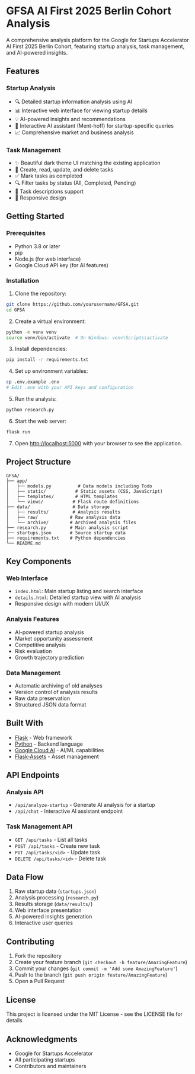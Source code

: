 # GFSA AI First 2025 Berlin Cohort Analysis

A comprehensive analysis platform for the Google for Startups Accelerator AI First 2025 Berlin Cohort, featuring startup analysis, task management, and AI-powered insights.

## Features

### Startup Analysis
- 🔍 Detailed startup information analysis using AI
- 📊 Interactive web interface for viewing startup details
- 💡 AI-powered insights and recommendations
- 🤖 Interactive AI assistant (Ment-hoff) for startup-specific queries
- 📈 Comprehensive market and business analysis

### Task Management
- ✨ Beautiful dark theme UI matching the existing application
- 📝 Create, read, update, and delete tasks
- ✅ Mark tasks as completed
- 🔍 Filter tasks by status (All, Completed, Pending)
- 🎯 Task descriptions support
- 📱 Responsive design

## Getting Started

### Prerequisites

- Python 3.8 or later
- pip
- Node.js (for web interface)
- Google Cloud API key (for AI features)

### Installation

1. Clone the repository:
```bash
git clone https://github.com/yourusername/GFSA.git
cd GFSA
```

2. Create a virtual environment:
```bash
python -m venv venv
source venv/bin/activate  # On Windows: venv\Scripts\activate
```

3. Install dependencies:
```bash
pip install -r requirements.txt
```

4. Set up environment variables:
```bash
cp .env.example .env
# Edit .env with your API keys and configuration
```

5. Run the analysis:
```bash
python research.py
```

6. Start the web server:
```bash
flask run
```

7. Open [http://localhost:5000](http://localhost:5000) with your browser to see the application.

## Project Structure

```
GFSA/
├── app/
│   ├── models.py          # Data models including Todo
│   ├── static/           # Static assets (CSS, JavaScript)
│   ├── templates/        # HTML templates
│   └── views/           # Flask route definitions
├── data/                # Data storage
│   ├── results/         # Analysis results
│   ├── raw/            # Raw analysis data
│   └── archive/        # Archived analysis files
├── research.py         # Main analysis script
├── startups.json       # Source startup data
├── requirements.txt    # Python dependencies
└── README.md
```

## Key Components

### Web Interface
- `index.html`: Main startup listing and search interface
- `details.html`: Detailed startup view with AI analysis
- Responsive design with modern UI/UX

### Analysis Features
- AI-powered startup analysis
- Market opportunity assessment
- Competitive analysis
- Risk evaluation
- Growth trajectory prediction

### Data Management
- Automatic archiving of old analyses
- Version control of analysis results
- Raw data preservation
- Structured JSON data format

## Built With

- [Flask](https://flask.palletsprojects.com/) - Web framework
- [Python](https://www.python.org/) - Backend language
- [Google Cloud AI](https://cloud.google.com/ai-platform) - AI/ML capabilities
- [Flask-Assets](https://flask-assets.readthedocs.io/) - Asset management

## API Endpoints

### Analysis API
- `/api/analyze-startup` - Generate AI analysis for a startup
- `/api/chat` - Interactive AI assistant endpoint

### Task Management API
- `GET /api/tasks` - List all tasks
- `POST /api/tasks` - Create new task
- `PUT /api/tasks/<id>` - Update task
- `DELETE /api/tasks/<id>` - Delete task

## Data Flow

1. Raw startup data (`startups.json`)
2. Analysis processing (`research.py`)
3. Results storage (`data/results/`)
4. Web interface presentation
5. AI-powered insights generation
6. Interactive user queries

## Contributing

1. Fork the repository
2. Create your feature branch (`git checkout -b feature/AmazingFeature`)
3. Commit your changes (`git commit -m 'Add some AmazingFeature'`)
4. Push to the branch (`git push origin feature/AmazingFeature`)
5. Open a Pull Request

## License

This project is licensed under the MIT License - see the LICENSE file for details

## Acknowledgments

- Google for Startups Accelerator
- All participating startups
- Contributors and maintainers 